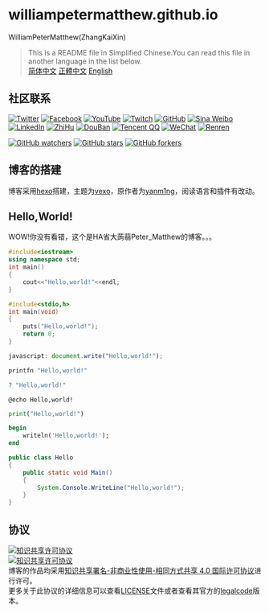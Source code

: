 # williampetermatthew.github.io
WilliamPeterMatthew(ZhangKaiXin)
> This is a README file in Simplified Chinese.You can read this file in another language in the list below.  
> [简体中文](https://github.com/WilliamPeterMatthew/williampetermatthew.github.io/blob/master/README.md) [正體中文](https://github.com/WilliamPeterMatthew/williampetermatthew.github.io/blob/master/README-zh_TW.md) [English](https://github.com/WilliamPeterMatthew/williampetermatthew.github.io/blob/master/README-en_US.md)  

## 社区联系
[![Twitter](https://img.shields.io/badge/Twitter-Peter__Matthew__-2aa9e0.svg?logo=Twitter&longCache=true&style=social)](https://twitter.com/Peter_Matthew_)
[![Facebook](https://img.shields.io/badge/Facebook-张开昕-3b5998.svg?logo=Facebook&longCache=true&style=social)](https://www.facebook.com/profile.php?id=100011837585349)
[![YouTube](https://img.shields.io/badge/YouTube-WilliamPeterMatthew-ff0000.svg?logo=YouTube&longCache=true&style=social)](https://www.youtube.com/channel/UC5bVJtvNLuSZGlULitP5y9Q)
[![Twitch](https://img.shields.io/badge/Twitch-WilliamPeterMatthew-6441a4.svg?logo=Twitch&longCache=true&style=social)](https://www.twitch.tv/williampetermatthew)
[![GitHub](https://img.shields.io/badge/GitHub-WilliamPeterMatthew-333333.svg?logo=GitHub&longCache=true&style=social)](https://github.com/WilliamPeterMatthew)
[![Sina Weibo](https://img.shields.io/badge/Sina_Weibo-WilliamPeterMatthew-e6162d.svg?logo=Sina-Weibo&longCache=true&style=social)](http://weibo.com/WilliamPeterMatthew)
[![LinkedIn](https://img.shields.io/badge/LinkedIn-张开昕-0077b5.svg?logo=LinkedIn&longCache=true&style=social)](https://www.linkedin.com/in/%E5%BC%80%E6%98%95-%E5%BC%A0-37393998)
[![ZhiHu](https://img.shields.io/badge/ZhiHu-WilliamPeterMatthew-0e67c8.svg?longCache=true&style=social)](https://www.zhihu.com/people/WilliamPeterMatthew)
[![DouBan](https://img.shields.io/badge/Douban-Peter_Matthew-00b519.svg?longCache=true&style=social)](https://www.douban.com/people/186827506)
[![Tencent QQ](https://img.shields.io/badge/Tencent_QQ-张开昕-eb1923.svg?logo=Tencent-QQ&longCache=true&style=social)](http://wpa.qq.com/msgrd?V=3&Uin=1145232806)
[![WeChat](https://img.shields.io/badge/WeChat-张开昕-7bb32e.svg?logo=WeChat&longCache=true&style=social)](https://u.wechat.com/EB5lXuIJto8f_6bK4kAoWQ0)
[![Renren](https://img.shields.io/badge/Renren-张开昕-217dc6.svg?logo=Renren&longCache=true&style=social)](http://www.renren.com/968567236/profile)

[![GitHub watchers](https://img.shields.io/github/watchers/WilliamPeterMatthew/williampetermatthew.github.io.svg?style=social&label=Watch)](https://github.com/WilliamPeterMatthew/williampetermatthew.github.io)
[![GitHub stars](https://img.shields.io/github/stars/WilliamPeterMatthew/williampetermatthew.github.io.svg?style=social&label=Star)](https://github.com/WilliamPeterMatthew/williampetermatthew.github.io)
[![GitHub forkers](https://img.shields.io/github/forks/WilliamPeterMatthew/williampetermatthew.github.io.svg?style=social&label=Fork)](https://github.com/WilliamPeterMatthew/williampetermatthew.github.io)

## 博客的搭建
博客采用[hexo](https://hexo.io/)搭建，主题为[vexo](https://github.com/yanm1ng/hexo-theme-vexo)，原作者为[yanm1ng](https://github.com/yanm1ng)，阅读语言和插件有改动。

## Hello,World!
WOW!你没有看错，这个是HA省大蒟蒻Peter_Matthew的博客。。。
```cpp
#include<iostream>
using namespace std;
int main()
{
	cout<<"Hello,world!"<<endl;
}
```
```c
#include<stdio,h>
int main(void)
{
	puts("Hello,world!");
	return 0;
}
```
```javascript
javascript: document.write("Hello,world!");
```
```ruby
printfn "Hello,world!"
```
```php
? "Hello,world!"
```
```batch
@echo Hello,world!
```
```python
print("Hello,world!")
```
```pascal
begin
	writeln('Hello,world!');
end
```
```java
public class Hello
{
	public static void Main()
	{
		System.Console.WriteLine("Hello,world!");
	}
}
```

## 协议
[![知识共享许可协议](https://t1.picb.cc/uploads/2018/09/06/JW1a8i.png)](https://creativecommons.org/licenses/by-nc-sa/4.0/deed.zh)  
[![知识共享许可协议](https://t1.picb.cc/uploads/2018/09/06/JW1bXL.png)](https://creativecommons.org/licenses/by-nc-sa/4.0/deed.zh)  
博客的作品均采用[知识共享署名-非商业性使用-相同方式共享 4.0 国际许可协议](https://creativecommons.org/licenses/by-nc-sa/4.0/deed.zh)进行许可。  
更多关于此协议的详细信息可以查看[LICENSE](https://github.com/WilliamPeterMatthew/williampetermatthew.github.io/blob/master/LICENSE)文件或者查看其官方的[legalcode](https://creativecommons.org/licenses/by-nc-sa/4.0/legalcode)版本。
